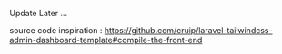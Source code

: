 Update Later ...

source code inspiration : https://github.com/cruip/laravel-tailwindcss-admin-dashboard-template#compile-the-front-end
